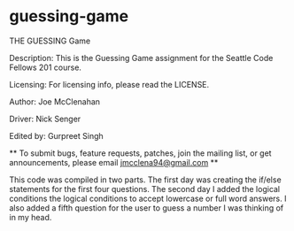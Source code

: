 # guessing-game
THE GUESSING Game

Description: This is the Guessing Game assignment for the Seattle Code Fellows 201 course.

Licensing: For licensing info, please read the LICENSE.

Author: Joe McClenahan

Driver: Nick Senger

Edited by: Gurpreet Singh

** To submit bugs, feature requests, patches, join the mailing list, or get announcements, please email jmcclena94@gmail.com **

This code was compiled in two parts.  The first day was creating the if/else statements for the first four questions.  The second day I added the logical conditions the logical conditions to accept lowercase or full word answers.  I also added a fifth question for the user to guess a number I was thinking of in my head.
